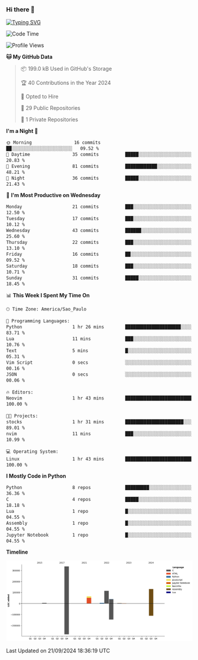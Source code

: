 ### Hi there 👋

<a href="https://git.io/typing-svg"><img src="https://readme-typing-svg.herokuapp.com?font=Fira+Code&duration=2000&pause=100&center=true&vCenter=true&multiline=true&width=720&height=175&lines=Gui's+are+a+lie%2C+they+are+just+front-ends+to+the+shell.;Through+the+shell%2C+I+gain+sudo.;Through+sudo%2C+I+gain+power.;Through+power%2C+I+gain+root.;Through+root%2C+my+chains+are+broken.;uid%3D0+shall+free+me...." alt="Typing SVG" /></a>


<!--START_SECTION:waka-->
![Code Time](http://img.shields.io/badge/Code%20Time-999%20hrs%2022%20mins-blue)

![Profile Views](http://img.shields.io/badge/Profile%20Views-0-blue)

**🐱 My GitHub Data** 

> 📦 199.0 kB Used in GitHub's Storage 
 > 
> 🏆 40 Contributions in the Year 2024
 > 
> 💼 Opted to Hire
 > 
> 📜 29 Public Repositories 
 > 
> 🔑 1 Private Repositories 
 > 
**I'm a Night 🦉** 

```text
🌞 Morning                16 commits          ██░░░░░░░░░░░░░░░░░░░░░░░   09.52 % 
🌆 Daytime                35 commits          █████░░░░░░░░░░░░░░░░░░░░   20.83 % 
🌃 Evening                81 commits          ████████████░░░░░░░░░░░░░   48.21 % 
🌙 Night                  36 commits          █████░░░░░░░░░░░░░░░░░░░░   21.43 % 
```
📅 **I'm Most Productive on Wednesday** 

```text
Monday                   21 commits          ███░░░░░░░░░░░░░░░░░░░░░░   12.50 % 
Tuesday                  17 commits          ███░░░░░░░░░░░░░░░░░░░░░░   10.12 % 
Wednesday                43 commits          ██████░░░░░░░░░░░░░░░░░░░   25.60 % 
Thursday                 22 commits          ███░░░░░░░░░░░░░░░░░░░░░░   13.10 % 
Friday                   16 commits          ██░░░░░░░░░░░░░░░░░░░░░░░   09.52 % 
Saturday                 18 commits          ███░░░░░░░░░░░░░░░░░░░░░░   10.71 % 
Sunday                   31 commits          █████░░░░░░░░░░░░░░░░░░░░   18.45 % 
```


📊 **This Week I Spent My Time On** 

```text
🕑︎ Time Zone: America/Sao_Paulo

💬 Programming Languages: 
Python                   1 hr 26 mins        █████████████████████░░░░   83.71 % 
Lua                      11 mins             ███░░░░░░░░░░░░░░░░░░░░░░   10.76 % 
Text                     5 mins              █░░░░░░░░░░░░░░░░░░░░░░░░   05.31 % 
Vim Script               0 secs              ░░░░░░░░░░░░░░░░░░░░░░░░░   00.16 % 
JSON                     0 secs              ░░░░░░░░░░░░░░░░░░░░░░░░░   00.06 % 

🔥 Editors: 
Neovim                   1 hr 43 mins        █████████████████████████   100.00 % 

🐱‍💻 Projects: 
stocks                   1 hr 31 mins        ██████████████████████░░░   89.01 % 
nvim                     11 mins             ███░░░░░░░░░░░░░░░░░░░░░░   10.99 % 

💻 Operating System: 
Linux                    1 hr 43 mins        █████████████████████████   100.00 % 
```

**I Mostly Code in Python** 

```text
Python                   8 repos             █████████░░░░░░░░░░░░░░░░   36.36 % 
C                        4 repos             █████░░░░░░░░░░░░░░░░░░░░   18.18 % 
Lua                      1 repo              █░░░░░░░░░░░░░░░░░░░░░░░░   04.55 % 
Assembly                 1 repo              █░░░░░░░░░░░░░░░░░░░░░░░░   04.55 % 
Jupyter Notebook         1 repo              █░░░░░░░░░░░░░░░░░░░░░░░░   04.55 % 
```



**Timeline**

![Lines of Code chart](https://raw.githubusercontent.com/Gedankenn/Gedankenn/main/assets/bar_graph.png)


 Last Updated on 21/09/2024 18:36:19 UTC
<!--END_SECTION:waka-->
